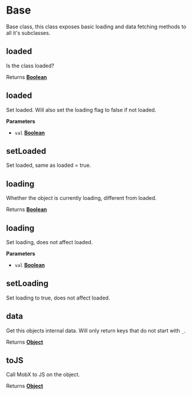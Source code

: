 # Base

Base class, this class exposes basic loading and data fetching methods to all it's subclasses.

## loaded

Is the class loaded?

Returns **[Boolean](https://developer.mozilla.org/en-US/docs/Web/JavaScript/Reference/Global_Objects/Boolean)** 

## loaded

Set loaded. Will also set the loading flag to false if not loaded.

**Parameters**

-   `val` **[Boolean](https://developer.mozilla.org/en-US/docs/Web/JavaScript/Reference/Global_Objects/Boolean)** 

## setLoaded

Set loaded, same as loaded = true.

## loading

Whether the object is currently loading, different from loaded.

Returns **[Boolean](https://developer.mozilla.org/en-US/docs/Web/JavaScript/Reference/Global_Objects/Boolean)** 

## loading

Set loading, does not affect loaded.

**Parameters**

-   `val` **[Boolean](https://developer.mozilla.org/en-US/docs/Web/JavaScript/Reference/Global_Objects/Boolean)** 

## setLoading

Set loading to true, does not affect loaded.

## data

Get this objects internal data. Will only return keys that do not start with `_`.

Returns **[Object](https://developer.mozilla.org/en-US/docs/Web/JavaScript/Reference/Global_Objects/Object)** 

## toJS

Call MobX to JS on the object.

Returns **[Object](https://developer.mozilla.org/en-US/docs/Web/JavaScript/Reference/Global_Objects/Object)** 
